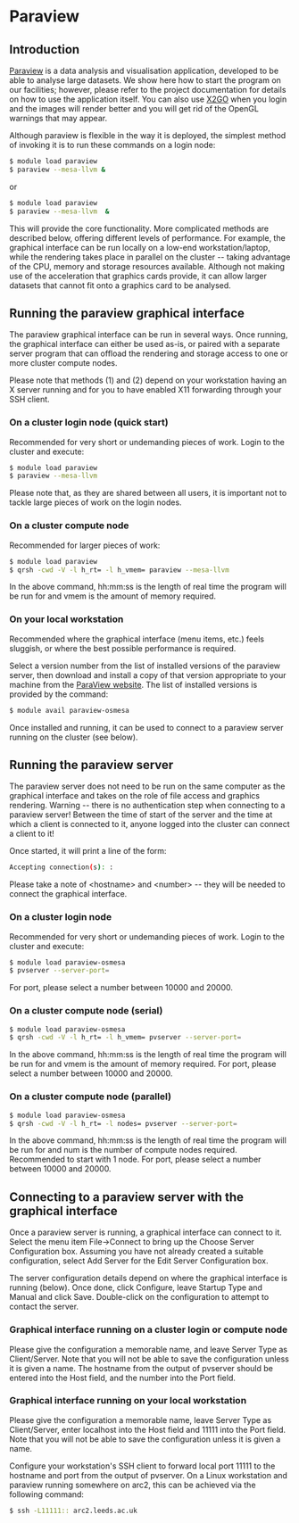 # Paraview

## Introduction

[Paraview](http://www.paraview.org/) is a data analysis and visualisation application, developed to be able to analyse large datasets. We show here how to start the program on our facilities; however, please refer to the project documentation for details on how to use the application itself.  You can also use [X2GO](../getting_started/x2go) when you login and the images will render better and you will get rid of the OpenGL warnings that may appear.

Although paraview is flexible in the way it is deployed, the simplest method of invoking it is to run these commands on a login node:

```bash
$ module load paraview
$ paraview --mesa-llvm &
```

or

```bash
$ module load paraview
$ paraview --mesa-llvm  &
```

This will provide the core functionality. More complicated methods are described below, offering different levels of performance. For example, the graphical interface can be run locally on a low-end workstation/laptop, while the rendering takes place in parallel on the cluster -- taking advantage of the CPU, memory and storage resources available. Although not making use of the acceleration that graphics cards provide, it can allow larger datasets that cannot fit onto a graphics card to be analysed.

## Running the paraview graphical interface

The paraview graphical interface can be run in several ways. Once running, the graphical interface can either be used as-is, or paired with a separate server program that can offload the rendering and storage access to one or more cluster compute nodes.

Please note that methods (1) and (2) depend on your workstation having an X server running and for you to have enabled X11 forwarding through your SSH client.

### On a cluster login node (quick start)

Recommended for very short or undemanding pieces of work. Login to the cluster and execute:

```bash
$ module load paraview
$ paraview --mesa-llvm
```

Please note that, as they are shared between all users, it is important not to tackle large pieces of work on the login nodes.

### On a cluster compute node

Recommended for larger pieces of work:

```bash
$ module load paraview
$ qrsh -cwd -V -l h_rt= -l h_vmem= paraview --mesa-llvm
```

In the above command, hh:mm:ss is the length of real time the program will be run for and vmem is the amount of memory required.

### On your local workstation

Recommended where the graphical interface (menu items, etc.) feels sluggish, or where the best possible performance is required.

Select a version number from the list of installed versions of the paraview server, then download and install a copy of that version appropriate to your machine from the [ParaView website](http://www.paraview.org/). The list of installed versions is provided by the command:

```bash
$ module avail paraview-osmesa
```

Once installed and running, it can be used to connect to a paraview server running on the cluster (see below).

## Running the paraview server

The paraview server does not need to be run on the same computer as the graphical interface and takes on the role of file access and graphics rendering. Warning -- there is no authentication step when connecting to a paraview server! Between the time of start of the server and the time at which a client is connected to it, anyone logged into the cluster can connect a client to it!

Once started, it will print a line of the form:

```bash
Accepting connection(s): :
```

Please take a note of \<hostname\> and \<number\> -- they will be needed to connect the graphical interface.

### On a cluster login node

Recommended for very short or undemanding pieces of work. Login to the cluster and execute:

```bash
$ module load paraview-osmesa
$ pvserver --server-port=
```

For port, please select a number between 10000 and 20000.

### On a cluster compute node (serial)

```bash
$ module load paraview-osmesa
$ qrsh -cwd -V -l h_rt= -l h_vmem= pvserver --server-port=
```

In the above command, hh:mm:ss is the length of real time the program will be run for and vmem is the amount of memory required. For port, please select a number between 10000 and 20000.

### On a cluster compute node (parallel)

```bash
$ module load paraview-osmesa
$ qrsh -cwd -V -l h_rt= -l nodes= pvserver --server-port=
```

In the above command, hh:mm:ss is the length of real time the program will be run for and num is the number of compute nodes required. Recommended to start with 1 node. For port, please select a number between 10000 and 20000.

## Connecting to a paraview server with the graphical interface

Once a paraview server is running, a graphical interface can connect to it. Select the menu item File-\>Connect to bring up the Choose Server Configuration box. Assuming you have not already created a suitable configuration, select Add Server for the Edit Server Configuration box.

The server configuration details depend on where the graphical interface is running (below). Once done, click Configure, leave Startup Type and Manual and click Save. Double-click on the configuration to attempt to contact the server.

### Graphical interface running on a cluster login or compute node

Please give the configuration a memorable name, and leave Server Type as Client/Server. Note that you will not be able to save the configuration unless it is given a name. The hostname from the output of pvserver should be entered into the Host field, and the number into the Port field.

### Graphical interface running on your local workstation

Please give the configuration a memorable name, leave Server Type as Client/Server, enter localhost into the Host field and 11111 into the Port field. Note that you will not be able to save the configuration unless it is given a name.

Configure your workstation's SSH client to forward local port 11111 to the hostname and port from the output of pvserver. On a Linux workstation and paraview running somewhere on arc2, this can be achieved via the following command:

```bash
$ ssh -L11111:: arc2.leeds.ac.uk
```
